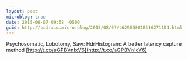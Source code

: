 ```yaml
---
layout: post
microblog: true
date: 2015-08-07 09:58 -0500
guid: http://padraic.micro.blog/2015/08/07/t629668018516271104.html
---
```

Psychosomatic, Lobotomy, Saw: HdrHistogram: A better latency capture method [http://t.co/aGPBVnIxV6](http://t.co/aGPBVnIxV6)
